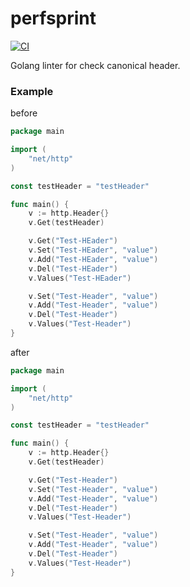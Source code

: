 # perfsprint

[![CI](https://github.com/Lasiar/canonicalheader/actions/workflows/go.yml/badge.svg)](https://github.com/catenacyber/perfsprint/actions/workflows/ci.yml)

Golang linter for check canonical header.

### Example

before

```go
package main

import (
	"net/http"
)

const testHeader = "testHeader"

func main() {
	v := http.Header{}
	v.Get(testHeader)

	v.Get("Test-HEader")
	v.Set("Test-HEader", "value")
	v.Add("Test-HEader", "value")
	v.Del("Test-HEader")
	v.Values("Test-HEader")

	v.Set("Test-Header", "value")
	v.Add("Test-Header", "value")
	v.Del("Test-Header")
	v.Values("Test-Header")
}

```

after

```go
package main

import (
	"net/http"
)

const testHeader = "testHeader"

func main() {
	v := http.Header{}
	v.Get(testHeader)

	v.Get("Test-Header")
	v.Set("Test-Header", "value")
	v.Add("Test-Header", "value")
	v.Del("Test-Header")
	v.Values("Test-Header")

	v.Set("Test-Header", "value")
	v.Add("Test-Header", "value")
	v.Del("Test-Header")
	v.Values("Test-Header")
}

```
